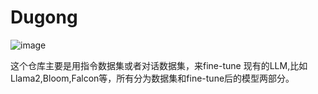 # Dugong
![image](https://github.com/PirateforFreedom/Dugong/assets/43088573/90ab91cf-e450-4a71-86f5-4b459764711c)

这个仓库主要是用指令数据集或者对话数据集，来fine-tune 现有的LLM,比如Llama2,Bloom,Falcon等，所有分为数据集和fine-tune后的模型两部分。
